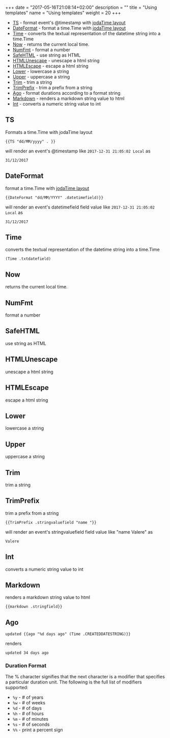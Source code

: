 +++
date = "2017-05-16T21:08:14+02:00"
description = ""
title = "Using templates"
name = "Using templates"
weight = 20
+++

* <a href="#ts">TS</a> - format event's @timestamp with [jodaTime layout](http://joda-time.sourceforge.net/apidocs/org/joda/time/format/DateTimeFormat.html)
* <a href="#dateformat">DateFormat</a> - format a time.Time with [jodaTime layout](http://joda-time.sourceforge.net/apidocs/org/joda/time/format/DateTimeFormat.html)
* <a href="#time">Time</a> - converts the textual representation of the datetime string into a time.Time
* <a href="#now">Now</a> - returns the current local time.
* <a href="#numfmt">NumFmt</a> - format a number
* <a href="#safehtml">SafeHTML</a> - use string as HTML
* <a href="#htmlunescape">HTMLUnescape</a> - unescape a html string
* <a href="#htmlescape">HTMLEscape</a> - escape a html string
* <a href="#lower">Lower</a> - lowercase a string
* <a href="#upper">Upper</a> - uppercase a string
* <a href="#trim">Trim</a> - trim a string
* <a href="#trimprefix">TrimPrefix</a> - trim a prefix from a string
* <a href="#ago">Ago</a> - format durations according to a format string
* <a href="#markdown">Markdown</a> - renders a markdown string value to html
* <a href="#int">Int</a> - converts a numeric string value to int


## TS
Formats a time.Time with jodaTime layout

	{{TS "dd/MM/yyyy" . }}

will render an event's @timestamp like `2017-12-31 21:05:02 Local` as
	
	31/12/2017

## DateFormat
format a time.Time with [jodaTime layout](http://joda-time.sourceforge.net/apidocs/org/joda/time/format/DateTimeFormat.html)

	{{DateFormat "dd/MM/YYYY" .datetimefield)}}

will render an event's datetimefield field value like `2017-12-31 21:05:02 Local` as
	
	31/12/2017


## Time
converts the textual representation of the datetime string into a time.Time

	(Time .txtdatefield)

## Now
returns the current local time.

## NumFmt
format a number

## SafeHTML
use string as HTML

## HTMLUnescape
unescape a html string

## HTMLEscape
escape a html string

## Lower
lowercase a string

## Upper
uppercase a string

## Trim
trim a string

## TrimPrefix
trim a prefix from a string

	{{TrimPrefix .stringvaluefield "name "}}

will render an event's stringvaluefield field value like "name Valere" as

	Valere

## Int
converts a numeric string value to int

## Markdown
renders a markdown string value to html

	{{markdown .stringfield}}

## Ago

	updated {{ago "%d days ago" (Time .CREATEDDATESTRING)}}

renders

	updated 34 days ago


### Duration Format

The % character signifies that the next character is a modifier that specifies a particular duration unit. The following is the full list of modifiers supported:

* `%y` - # of years
* `%w` - # of weeks
* `%d` - # of days
* `%h` - # of hours
* `%m` - # of minutes
* `%s` - # of seconds
* `%%` - print a percent sign